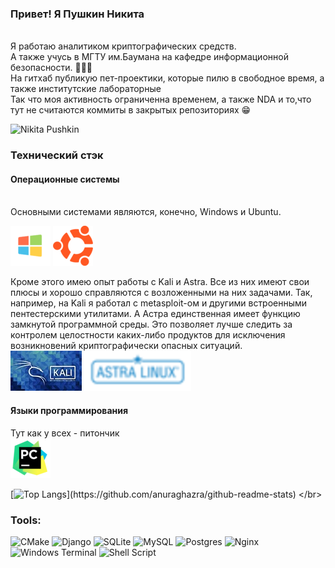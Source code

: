 <h3>Привет! Я Пушкин Никита</h3>
</br>Я работаю аналитиком криптографических средств.
</br> А также учусь в МГТУ им.Баумана на кафедре информационной безопасности. 🏫👨‍🎓
</br> На гитхаб публикую пет-проектики, которые пилю в свободное время, а также институтские лабораторные 
</br> Так что моя активность ограниченна временем, а также NDA и то,что тут не считаются коммиты в закрытых репозиториях 😁
</br> 

![Nikita Pushkin](https://github-readme-stats.vercel.app/api?username=88888812&theme=transparent&show_icons=true)
</br>

<h3> Технический стэк </h3>
<h4> Операционные системы </h4>
</br> Основными системами являются, конечно, Windows и Ubuntu.

![винда](pics/microsoft-64x64.png)
![ubuntu](pics/ubuntu.png)

Кроме этого имею опыт работы с Kali и Astra. Все из них имеют свои плюсы и хорошо справляются с возложенными на них задачами.
Так, например, на Kali я работал с metasploit-ом и другими встроенными пентестерскими утилитами.
А Астра единственная имеет функцию замкнутой программной среды.
Это позволяет лучше следить за контролем целостности каких-либо продуктов для исключения возникновений криптографически опасных ситуаций.
</br>
![kali](pics/Kali-Linux-2020.4.webp)
![astra](pics/Astra_Linux.png)
</br>

<h4> Языки программирования</h4>

Тут как у всех - питончик  
![python](pics/pycharm.png)
</br>

[![Top Langs](https://github-readme-stats.vercel.app/api/top-langs/?username=88888812&hide=makefile&langs_count=10&theme=transparent&exclude_repo=lab-02-condition-loop,lab04_new_hope,lab05,lab06,lab07,lab08,lab09,)](https://github.com/anuraghazra/github-readme-stats)
</br>


<h3>Tools: </h3>

![CMake](https://img.shields.io/badge/CMake-%23008FBA.svg?style=for-the-badge&logo=cmake&logoColor=white)
![Django](https://img.shields.io/badge/django-%23092E20.svg?style=for-the-badge&logo=django&logoColor=white)
![SQLite](https://img.shields.io/badge/sqlite-%2307405e.svg?style=for-the-badge&logo=sqlite&logoColor=white)
![MySQL](https://img.shields.io/badge/mysql-%2300f.svg?style=for-the-badge&logo=mysql&logoColor=white)
![Postgres](https://img.shields.io/badge/postgres-%23316192.svg?style=for-the-badge&logo=postgresql&logoColor=white)
![Nginx](https://img.shields.io/badge/nginx-%23009639.svg?style=for-the-badge&logo=nginx&logoColor=white)
![Windows Terminal](https://img.shields.io/badge/Windows%20Terminal-%234D4D4D.svg?style=for-the-badge&logo=windows-terminal&logoColor=white)
![Shell Script](https://img.shields.io/badge/shell_script-%23121011.svg?style=for-the-badge&logo=gnu-bash&logoColor=white)
